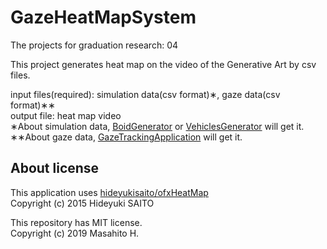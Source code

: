# GazeHeatMapSystem
The projects for graduation research: 04

This project generates heat map on the video of the Generative Art by csv files.

input files(required): simulation data(csv format)&lowast;, gaze data(csv format)&lowast;&lowast;  
output file: heat map video  
&lowast;About simulation data, [BoidGenerator](https://github.com/Masahito-H/BoidGenerator) or [VehiclesGenerator](https://github.com/Masahito-H/VehiclesGenerator) will get it.  
&lowast;&lowast;About gaze data, [GazeTrackingApplication](https://github.com/Masahito-H/GazeTrackingApplication) will get it.

## About license
This application uses [hideyukisaito/ofxHeatMap](https://github.com/hideyukisaito/ofxHeatMap)  
Copyright (c) 2015 Hideyuki SAITO

This repository has MIT license.  
Copyright (c) 2019 Masahito H.
